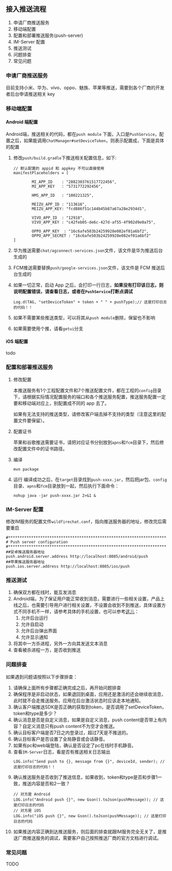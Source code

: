 ## 接入推送流程
1. 申请厂商推送服务
2. 移动端配置
3. 配置和部署推送服务(push-server)
4. IM-Server 配置
5. 推送测试
6. 问题排查
7. 常见问题

### 申请厂商推送服务
目前支持小米、华为、vivo、oppo、魅族、苹果等推送，需要到各个厂商的开发者后台申请推送相关 key

### 移动端配置
#### Android 端配置
Android端，推送相关的代码，都在```push module``` 下面，入口是```PushService```，配置之后，如果能调用```ChatManager#setDeviceToken```，则表示配置成，下面是具体的配置

1. 修改```push/build.gradle```下推送相关配置信息，如下:
    ```
    // 默认配置的 appid 和 appkey 不可以直接使用
    manifestPlaceholders = [

            MI_APP_ID    : "2882303761517722456",
            MI_APP_KEY   : "5731772292456",

            HMS_APP_ID   : "100221325",

            MEIZU_APP_ID : "113616",
            MEIZU_APP_KEY: "fcd886f51c144b45b87a67a28e2934d1",

            VIVO_APP_ID  : "12918",
            VIVO_APP_KEY : "c42feb05-de6c-427d-af55-4f902d9e0a75",

            OPPO_APP_KEY  : "16c6afe503b24259928e082ef01a6bf2",
            OPPO_APP_SECRET : "16c6afe503b24259928e082ef01a6bf2"
    ]
    ```
2. 华为推送需要```chat/agconnect-services.json```文件，该文件是华为推送后台生成的
3. FCM推送需要替换```push/google-services.json```文件，该文件是 FCM 推送后台生成的
4. 如果一切正常，启动 App 之后，会打印一行日志，**如果没有打印该日志，则说明配置错误，请查看日志，或者在```PushService```打断点调试**

    ```Log.d(TAG, "setDeviceToken" + token + " " + pushType);// 这是打印日志的代码！！ ```
5. 如果不需要某些推送类型，可以将其从```push module```删除，保留也不影响
6. 如果需要使用个推，请看```getui```分支

#### iOS 端配置
todo

### 配置和部署推送服务
1. 修改配置

   本推送服务有1个工程配置文件和7个推送配置文件，都在工程的```config```目录下，请根据实际情况配置服务的端口和各个推送服务配置，推送服务配置一定要和移动端对应上，别配置成不同的 app 去了。

   如果有无法支持的推送类型，请修改客户端去掉不支持的类型（注意这里的配置文件要保留）。

2. 配置证书

    苹果和谷歌推送需要证书，请把对应证书分别放到```apns```和```fcm```目录下，然后修改配置文件中的证书路径。

3. 编译
    ```
    mvn package
    ```

4. 运行
    编译成功之后，在```target```目录找到```push-xxxx.jar```，然后把jar包、```config```目录、```apns```和```fcm```目录放到一起，然后执行下面命令：
    ```
    nohup java -jar push-xxxx.jar 2>&1 &
    ```

### IM-Server 配置
修改IM服务的配置文件```wildfirechat.conf```，指向推送服务器的地址，修改完后需要重启
```
#*********************************************************************
# Push server configuration
#*********************************************************************
##安卓推送服务器地址
push.android.server.address http://localhost:8085/android/push
##苹果推送服务器地址
push.ios.server.address http://localhost:8085/ios/push
```

### 推送测试
1. 确保双方都在线时，能互发消息
2. Android端，为了保证用户能正常收到消息，需要进行一些相关设置，产品上线之后，也需要引导用户进行相关设置，不设置会收到不到推送，具体设置方式不同手机不一样，请参考具体的手机设置，也可以参考[这儿](https://docs.rongcloud.cn/im/push/android/message_notification/)：
    1. 允许后台运行
    2. 允许自启动
    3. 允许后台弹出界面
    4. 允许显示通知
3. 将其中一方杀进程，另外一方向其发送文本消息
4. 查看被杀进程一方，是否收到推送

### 问题排查
如果遇到问题请按照以下步骤排查：
1. 请确保上面所有步骤都正确完成之后，再开始问题排查
2. 确保程序是非启动状态，如果退回到桌面，应用还是激活的还会继续收消息，此时就不会走推送服务。应用在后台激活状态时应该走本地通知。
3. 确认客户端推送SDK是否正确的获取到token，是否调用了setDeviceToken，token和type是多少？
4. 确认消息是否是自定义消息，如果是自定义消息，push content是否带上有内容？自定义消息只有push content不为空才会推送。
5. 确认目标客户端是否7日之内登录过，超过7天是不推送的。
6. 确认目标客户是否设置了全局静音或会话静音。
7. 如果有pc和web端登陆，确认是否设定了pc在线时手机静音。
8. 查看```IM-Server```日志，看是否有推送相关日志输出
    ```
    LOG.info("Send push to {}, message from {}", deviceId, sender); // 这是打印日志的代码！！
    ```
9. 确认推送服务是否收到了推送信息，如果收到，token和type是否和步骤1一致，推送内容是否和2一致？
    ```
    // 对方是 Android
    LOG.info("Android push {}", new Gson().toJson(pushMessage)); // 这是打印日志的代码
    // 对方是 iOS
    LOG.info("iOS push {}", new Gson().toJson(pushMessage)); // 这是打印日志的代码
    ```
10. 如果推送内容正确到达推送服务，则后面的排查就跟IM服务完全无关了，是推送厂商推送服务的调试，需要客户自己按照推送厂商的官方文档进行调试。

### 常见问题
TODO


